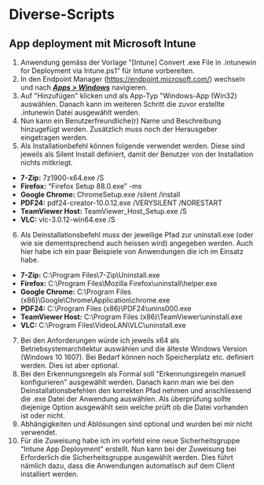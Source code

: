 # Diverse-Scripts
## App deployment mit Microsoft Intune
1. Anwendung gemäss der Vorlage "[Intune] Convert .exe File in .intunewin for Deployment via Intune.ps1" für Intune vorbereiten.
2. In den Endpoint Manager (https://endpoint.microsoft.com/) wechseln und nach <b><i>[Apps > Windows](https://endpoint.microsoft.com/?ref=AdminCenter#blade/Microsoft_Intune_DeviceSettings/AppsWindowsMenu/windowsApps)</b></i> navigieren.
3. Auf "Hinzufügen" klicken und als App-Typ "Windows-App (Win32) auswählen. Danach kann im weiteren Schritt die zuvor erstellte .intunewin Datei ausgewählt werden.
4. Nun kann ein Benutzerfreundliche(r) Name und Beschreibung hinzugefügt werden. Zusätzlich muss noch der Herausgeber eingetragen werden.
5. Als Installationbefehl können folgende verwendet werden. Diese sind jeweils als Silent Install definiert, damit der Benutzer von der Installation nichts mitkriegt.
- <b>7-Zip:</b> 7z1900-x64.exe /S
- <b>Firefox:</b> “Firefox Setup 88.0.exe” -ms
- <b>Google Chrome:</b> ChromeSetup.exe /silent /install
- <b>PDF24:</b> pdf24-creator-10.0.12.exe /VERYSILENT /NORESTART
- <b>TeamViewer Host:</b> TeamViewer_Host_Setup.exe /S
- <b>VLC:</b> vlc-3.0.12-win64.exe /S
6. Als Deinstallationsbefehl muss der jeweilige Pfad zur uninstall.exe (oder wie sie dementsprechend auch heissen wird) angegeben werden. Auch hier habe ich ein paar Beispiele von Anwendungen die ich im Einsatz habe.
- <b>7-Zip:</b> C:\Program Files\7-Zip\Uninstall.exe
- <b>Firefox:</b> C:\Program Files\Mozilla Firefox\uninstall\helper.exe
- <b>Google Chrome:</b> C:\Program Files (x86)\Google\Chrome\Application\chrome.exe
- <b>PDF24:</b> C:\Program Files (x86)\PDF24\unins000.exe
- <b>TeamViewer Host:</b> C:\Program Files (x86)\TeamViewer\uninstall.exe
- <b>VLC:</b> C:\Program Files\VideoLAN\VLC\uninstall.exe
7. Bei den Anforderungen würde ich jeweils x64 als Betriebsystemarchitektur auswählen und die älteste Windows Version (Windows 10 1607). Bei Bedarf können noch Speicherplatz etc. definiert werden. Dies ist aber optional.
8. Bei den Erkennungsregeln als Formal soll "Erkennungsregeln manuell konfigurieren" ausgewählt werden. Danach kann man wie bei den Deinstallationsbefehlen den korrekten Pfad nehmen und anschliessend die .exe Datei der Anwendung auswählen. Als überprüfung sollte diejenige Option ausgewählt sein welche prüft ob die Datei vorhanden ist oder nicht.
9. Abhängigkeiten und Ablösungen sind optional und wurden bei mir nicht verwendet.
10. Für die Zuweisung habe ich im vorfeld eine neue Sicherheitsgruppe "Intune App Deployment" erstellt. Nun kann bei der Zuweisung bei Erforderlich die Sicherheitsgruppe ausgewählt werden. Dies führt nämlich dazu, dass die Anwendungen automatisch auf dem Client installiert werden.